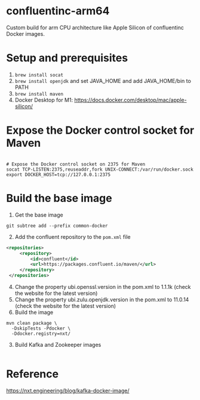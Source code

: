# confluentinc-arm64
Custom build for arm CPU architecture like Apple Silicon of confluentinc Docker images.

# Setup and prerequisites
1. `brew install socat`
2. `brew install openjdk` and set JAVA_HOME and add JAVA_HOME/bin to PATH
3. `brew install maven`
4. Docker Desktop for M1: https://docs.docker.com/desktop/mac/apple-silicon/


# Expose the Docker control socket for Maven
```shell

# Expose the Docker control socket on 2375 for Maven
socat TCP-LISTEN:2375,reuseaddr,fork UNIX-CONNECT:/var/run/docker.sock
export DOCKER_HOST=tcp://127.0.0.1:2375
```

# Build the base image

1. Get the base image
```shell
git subtree add --prefix common-docker 
```

2. Add the confluent repository to the `pom.xml` file
```xml
<repositories>
     <repository>
         <id>confluent</id>
         <url>https://packages.confluent.io/maven/</url>
     </repository>
 </repositories>
```

4. Change the property ubi.openssl.version in the pom.xml to 1.1.1k (check the website for the latest version)
5. Change the property ubi.zulu.openjdk.version in the pom.xml to 11.0.14 (check the website for the latest version)
6. Build the image
```shell
mvn clean package \
  -DskipTests -Pdocker \
  -Ddocker.registry=nxt/
```


3. Build Kafka and Zookeeper images
```shell

```

# Reference
https://nxt.engineering/blog/kafka-docker-image/

